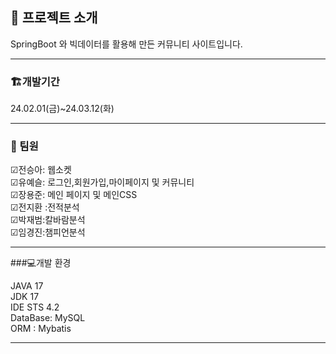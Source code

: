 ## 📌 프로젝트 소개
SpringBoot 와 빅데이터를 활용해 만든 커뮤니티 사이트입니다.

***
### 🏗개발기간 
24.02.01(금)~24.03.12(화)

***
### 💁 팀원
☑전승아: 웹소켓<br>
☑유예슬: 로그인,회원가입,마이페이지 및 커뮤니티<br>
☑장용준: 메인 페이지 및 메인CSS<br>
☑전지환 :전적분석<br>
☑박재범:칼바람분석<br>
☑임경진:챔피언분석

***
###💻개발 환경

JAVA 17<br>
JDK 17<br>
IDE STS 4.2<br>
DataBase: MySQL<br>
ORM : Mybatis<br>

***
